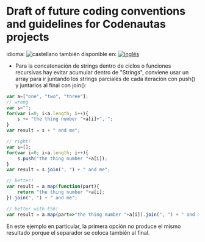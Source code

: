 <!--multilang v0 es:conveniciones-de-programacion.md en:coding-guidelines.md -->

<!--lang:es-->

# Draft of future coding conventions and guidelines for Codenautas projects

<!--lang:en--]

# Draft of future coding conventions and guidelines for Codenautas projects

[!--lang:*-->

<!--multilang buttons-->

idioma: ![castellano](https://raw.githubusercontent.com/codenautas/multilang/master/img/lang-es.png)
también disponible en:
[![inglés](https://raw.githubusercontent.com/codenautas/multilang/master/img/lang-en.png)](coding-guidelines.md)

<!--lang:es-->


<!--lang:en--]

## Porpuose
This document collects de facto coding conventions used in current projects, starting with a simple list with little or no clasification.
Hopefully, subsecuent versions of this documents will evolve into a more consistent classification.

## Contents
* [Node projects](#node-projects)
* [JavaScript guidelines](#javascript-guidelines)

---

## Node projects
* New projects should be created using [qa-control command-line utility](https://github.com/codenautas/qa-control) that generates a template with the minimal
  required setup, for example:
  
  ` mkdir myproject && cd myprojects && qa-control --init`
  
* Source code editor settings:
  * File encoding: UTF8 without BOM
  * Tabs according by file-type:

      ext | width
    ------|-------:
    css   |   2
    jade  |   2
    js    |   4
    md    |   2

  * Replace tabs with spaces
* Multi-language documentation should be written in github's style of markdown, starting in LEEME.md file, providing at least a description in english and spanish.
  * [multilang](https://github.com/codenautas/multilang) should be used to generate (from LEEME.md) README.md and other language files
  * Warning: README.md is required for npmjs.com publication
* [qa-control](https://github.com/codenautas/qa-control) can be used to check for various conventions including:
  * package.json format and dependencies
  * .gitignore, .travis, etc
  * jshint/eslint warnings and "use strict" declarations
  * "cucardas"
  * [multilang](https://github.com/codenautas/multilang) sincronization

---

## JavaScript guidelines
### Style
* Variables should be named using camel-case:
```javascript
  var father;
  var childPeter;
  var fatherAndSon;
```

* Methods of classes should be declared verbatim to favor debugging (i.e. with Chrome):
```javascript
var myClass = {}
// correct
myClass.myMethod = function myMethod() {};
// incorrect
myClass.myMethod = function() {};

```

* Open braces in conditionals and loops should be in on the same line as the keyword:
```javascript
// correct
if(condition) {
  // ...
}
for(var i; i<max; ++i) {
}

// incorrect
if(condition)
{
  // ...
}
while(condition)
{
  // ...
}
```
* **else** should be in the same line of the braces:
```javascript
if(condition) {
  // ...
} else {
  // ...
}
```

* The space between the keyword and the brace is optional, but must be consistent in the file:
```javascript
// one way
if(condition) {
  // ...
} else {

// the other way
if(condition){
  // ...
}else{
```

* Objects should be defined using {} syntax (inline form) when posible
```javascript

function f1(obj) {
  return obj.first + obj.second;
}
// use
var result = f1({first:12, second:54});

// instead of
function Param(first, second) {
  this.first = first;
  this.second = second;
}
var result = f1(new Param{12, 54));

```

### Performance

[!--lang:es-->

* Para la concatenación de strings dentro de ciclos o funciones recursivas hay evitar acumular dentro de "Strings", 
conviene usar un array para ir juntando los strings parciales de cada iteración con push() y juntarlos al final con join():
 
<!--lang:en--]

* String concatenation should be avoided, use array push() and join() instead:

[!--lang:*-->
```javascript
var a=["one", "two", "three"];
// wrong
var s="";
for(var i=0; i<a.length; i++){
    s += "the thing number "+a[i]+", ";
}
var result = s + " and me";

// right!
var s=[];
for(var i=0; i<a.length; i++){
    s.push("the thing number "+a[i]);
}
var result = s.join(", ") + " and me";

// better!
var result = a.map(function(part){
    return "the thing number "+a[i];
}).join(", ") + " and me";

// better with ES6!
var result = a.map(part=>"the thing number "+a[i]).join(", ") + " and me";
```
<!--lang:es-->

En este ejemplo en particular, la primera opción no produce el mismo resultado
porque el separador se coloca también al final.
 
<!--lang:en--]

[!--lang:*-->